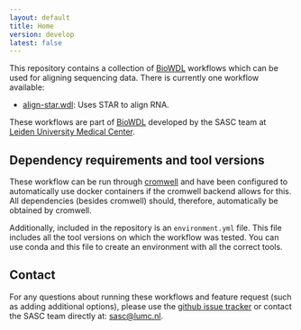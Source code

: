 ```yaml
---
layout: default
title: Home
version: develop
latest: false
---
```


This repository contains a collection of [BioWDL](https://github.com/biowdl)
workflows which can be used for aligning sequencing data. There is currently
one workflow available:
- [align-star.wdl](./align-star.html): Uses STAR to align RNA.

These workflows are part of [BioWDL](https://biowdl.github.io/)
developed by the SASC team at [Leiden University Medical Center](https://www.lumc.nl/).

## Dependency requirements and tool versions
These workflow can be run through [cromwell](https://cromwell.readthedocs.io/en/stable/)
and have been configured to automatically use docker containers if
the cromwell backend allows for this. All dependencies (besides cromwell) should,
therefore, automatically be obtained by cromwell.

Additionally, included in the repository is an `environment.yml` file. This file includes
all the tool versions on which the workflow was tested. You can use conda and
this file to create an environment with all the correct tools.

## Contact
<p>
  <!-- Obscure e-mail address for spammers -->
For any questions about running these workflows and feature request (such as
adding additional options), please use the
<a href='https://github.com/biowdl/aligning/issues'>github issue tracker</a>
or contact the SASC team directly at: 
<a href='&#109;&#97;&#105;&#108;&#116;&#111;&#58;&#115;&#97;&#115;&#99;&#64;&#108;&#117;&#109;&#99;&#46;&#110;&#108;'>
&#115;&#97;&#115;&#99;&#64;&#108;&#117;&#109;&#99;&#46;&#110;&#108;</a>.
</p>
